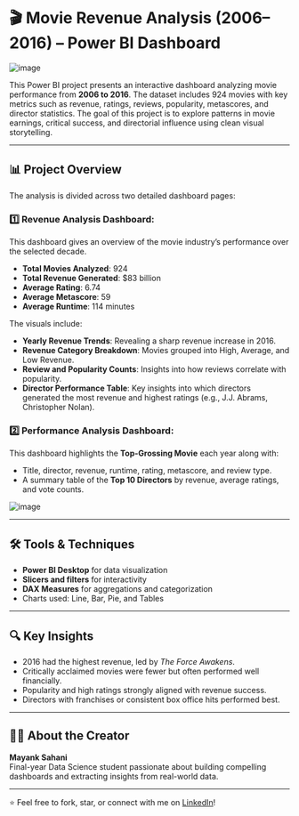 # 🎬 Movie Revenue Analysis (2006–2016) – Power BI Dashboard

![image](https://github.com/user-attachments/assets/a1bfccb9-b013-488f-9b2e-36bbc5805296)

This Power BI project presents an interactive dashboard analyzing movie performance from **2006 to 2016**. The dataset includes 924 movies with key metrics such as revenue, ratings, reviews, popularity, metascores, and director statistics. The goal of this project is to explore patterns in movie earnings, critical success, and directorial influence using clean visual storytelling.

---

## 📊 Project Overview

The analysis is divided across two detailed dashboard pages:

### 1️⃣ Revenue Analysis Dashboard:
This dashboard gives an overview of the movie industry’s performance over the selected decade.

- **Total Movies Analyzed**: 924  
- **Total Revenue Generated**: $83 billion  
- **Average Rating**: 6.74  
- **Average Metascore**: 59  
- **Average Runtime**: 114 minutes  

The visuals include:

- **Yearly Revenue Trends**: Revealing a sharp revenue increase in 2016.
- **Revenue Category Breakdown**: Movies grouped into High, Average, and Low Revenue.
- **Review and Popularity Counts**: Insights into how reviews correlate with popularity.
- **Director Performance Table**: Key insights into which directors generated the most revenue and highest ratings (e.g., J.J. Abrams, Christopher Nolan).


### 2️⃣ Performance Analysis Dashboard:
This dashboard highlights the **Top-Grossing Movie** each year along with:

- Title, director, revenue, runtime, rating, metascore, and review type.
- A summary table of the **Top 10 Directors** by revenue, average ratings, and vote counts.

![image](https://github.com/user-attachments/assets/fc324840-2201-4ed4-acd4-160c9a60e731)


---

## 🛠️ Tools & Techniques

- **Power BI Desktop** for data visualization
- **Slicers and filters** for interactivity
- **DAX Measures** for aggregations and categorization
- Charts used: Line, Bar, Pie, and Tables

---

## 🔍 Key Insights

- 2016 had the highest revenue, led by *The Force Awakens*.
- Critically acclaimed movies were fewer but often performed well financially.
- Popularity and high ratings strongly aligned with revenue success.
- Directors with franchises or consistent box office hits performed best.

---

## 👨‍💻 About the Creator

**Mayank Sahani**  
Final-year Data Science student passionate about building compelling dashboards and extracting insights from real-world data.

---

⭐ Feel free to fork, star, or connect with me on [LinkedIn](https://www.linkedin.com/in/mayanks2004)!
